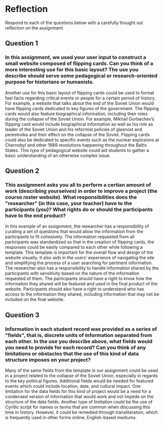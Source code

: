 # Reflection

Respond to each of the questions below with a carefully thought out reflection on the assignment.

## Question 1
### In this assignment, we used your user input to construct a small website composed of flipping cards. Can you think of a more interesting use for this basic layout? The use you describe should serve some pedagogical or research-oriented purpose for historians or humanists.

Another use for this basic layout of flipping cards could be used to format fast facts regarding critical events or people for a certain period of history. For example, a website that talks about the end of the Soviet Union would have flipping cards dedicated to key figures of the government. The flipping cards would also feature biographical information, including their roles during the collapse of the Soviet Union. For example, Mikhail Gorbachev’s flipping card would include biographical information as well as his role as leader of the Soviet Union and his reformist policies of glasnost and perestroika and their effect on the collapse of the Soviet. Flipping cards could also be dedicated to specific events such as the nuclear explosions at Chernobyl and other 1989 revolutions happening throughout the Baltic States. This type of pedagogical website could aid students to gather a basic understanding of an otherwise complex issue. 
 
## Question 2
### This assignment asks you all to perform a certian amount of work (describing yourselves) in order to improve a project (the course roster website). What responsibilities does the "researcher" (in this case, your teacher) have to the participants (you)? What rights do or should the participants have to the end product? 

In this example of an assignment, the researcher has a responsibility of curating a set of questions that would allow the information from the participants to fit cohesively. The information requested from all participants was standardized so that in the creation of flipping cards, the responses could be easily compared to each other while following a template. This template is important for the overall flow and design of the website visually. It also aids in the users’ experience of navigating the site and simplifying the process of a user searching for pertinent information. The researcher also has a responsibility to handle information shared by the participants with sensitivity based on the nature of the information requested of them. The participants should have a right to know how the information they shared will be featured and used in the final product of the website. Participants should also have a right to understand who has access to the information they shared, including information that may not be included on the final website. 

## Question 3
### Information in each student record was provided as a series of "fields", that is, discrete units of information separated from each other. In the use you describe above, what fields would you need to provide for each record? Can you think of any limitations or obstacles that the use of this kind of data structure imposes on your project?

Many of the same fields from the template in our assignment could be used in a project related to the collapse of the Soviet Union, especially in regards to the key political figures. Additional fields would be needed for featured events which could include location, date, and cultural impact. One limitation for the data fields for this kind of project would be a need for a condensed version of information that would work and not impede on the structure of the data fields. Another type of limitation could be the use of Cyrillic script for names or terms that are common when discussing this time in history. However, it could be remedied through transliteration, which is frequently used in other forms online, English-based mediums.  